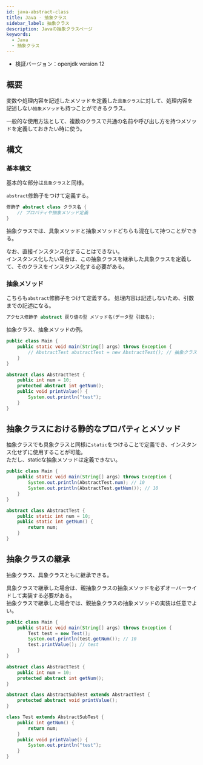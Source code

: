 ```yaml
---
id: java-abstract-class
title: Java - 抽象クラス
sidebar_label: 抽象クラス
description: Javaの抽象クラスページ
keywords:
  - Java
  - 抽象クラス
---
```


- 検証バージョン：openjdk version 12

## 概要
変数や処理内容を記述したメソッドを定義した`具象クラス`に対して、処理内容を記述しない`抽象メソッド`も持つことができるクラス。

一般的な使用方法として、複数のクラスで共通の名前や呼び出し方を持つメソッドを定義しておきたい時に使う。

## 構文
### 基本構文
基本的な部分は`具象クラス`と同様。

`abstract`修飾子をつけて定義する。
```java
修飾子 abstract class クラス名 {
    // プロパティや抽象メソッド定義
}
```

抽象クラスでは、具象メソッドと抽象メソッドどちらも混在して持つことができる。

なお、直接インスタンス化することはできない。  
インスタンス化したい場合は、この抽象クラスを継承した具象クラスを定義して、そのクラスをインスタンス化する必要がある。

### 抽象メソッド
こちらも`abstract`修飾子をつけて定義する。
処理内容は記述しないため、引数までの記述になる。
```java
アクセス修飾子 abstract 戻り値の型 メソッド名(データ型 引数名);
```

抽象クラス、抽象メソッドの例。
```java
public class Main {
    public static void main(String[] args) throws Exception {
        // AbstractTest abstractTest = new AbstractTest(); // 抽象クラスは直接インスタンス化できない
    }
}

abstract class AbstractTest {
    public int num = 10;
    protected abstract int getNum();
    public void printValue() {
        System.out.println("test");
    }
}
```

## 抽象クラスにおける静的なプロパティとメソッド
抽象クラスでも具象クラスと同様に`static`をつけることで定義でき、インスタンス化せずに使用することが可能。  
ただし、staticな抽象メソッドは定義できない。

```java
public class Main {
    public static void main(String[] args) throws Exception {
        System.out.println(AbstractTest.num); // 10
        System.out.println(AbstractTest.getNum()); // 10
    }
}

abstract class AbstractTest {
    public static int num = 10;
    public static int getNum() {
        return num;
    }
}
```

## 抽象クラスの継承
抽象クラス、具象クラスともに継承できる。

具象クラスで継承した場合は、親抽象クラスの抽象メソッドを必ずオーバーライドして実装する必要がある。  
抽象クラスで継承した場合では、親抽象クラスの抽象メソッドの実装は任意でよい。

```java
public class Main {
    public static void main(String[] args) throws Exception {
        Test test = new Test();
        System.out.println(test.getNum()); // 10
        test.printValue(); // test
    }
}

abstract class AbstractTest {
    public int num = 10;
    protected abstract int getNum();
}

abstract class AbstractSubTest extends AbstractTest {
    protected abstract void printValue();
}

class Test extends AbstractSubTest {
    public int getNum() {
        return num;
    }
    public void printValue() {
        System.out.println("test");
    }
}
```
